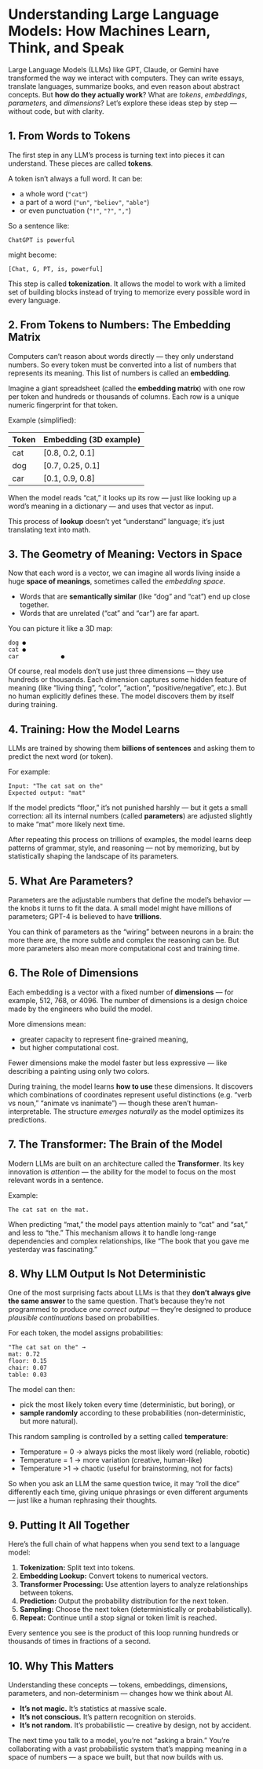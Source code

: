 # Understanding Large Language Models: How Machines Learn, Think, and Speak

Large Language Models (LLMs) like GPT, Claude, or Gemini have transformed the way we interact with computers. They can write essays, translate languages, summarize books, and even reason about abstract concepts.
But **how do they actually work**? What are *tokens*, *embeddings*, *parameters*, and *dimensions*?
Let’s explore these ideas step by step — without code, but with clarity.

## 1. From Words to Tokens

The first step in any LLM’s process is turning text into pieces it can understand.
These pieces are called **tokens**.

A token isn’t always a full word. It can be:

* a whole word (`"cat"`)
* a part of a word (`"un"`, `"believ"`, `"able"`)
* or even punctuation (`"!"`, `"?"`, `","`)

So a sentence like:

```
ChatGPT is powerful
```

might become:

```
[Chat, G, PT, is, powerful]
```

This step is called **tokenization**. It allows the model to work with a limited set of building blocks instead of trying to memorize every possible word in every language.

## 2. From Tokens to Numbers: The Embedding Matrix

Computers can’t reason about words directly — they only understand numbers.
So every token must be converted into a list of numbers that represents its meaning.
This list of numbers is called an **embedding**.

Imagine a giant spreadsheet (called the **embedding matrix**) with one row per token and hundreds or thousands of columns. Each row is a unique numeric fingerprint for that token.

Example (simplified):

| Token | Embedding (3D example) |
| ----- | ---------------------- |
| cat   | [0.8, 0.2, 0.1]        |
| dog   | [0.7, 0.25, 0.1]       |
| car   | [0.1, 0.9, 0.8]        |

When the model reads “cat,” it looks up its row — just like looking up a word’s meaning in a dictionary — and uses that vector as input.

This process of **lookup** doesn’t yet “understand” language; it’s just translating text into math.

## 3. The Geometry of Meaning: Vectors in Space

Now that each word is a vector, we can imagine all words living inside a huge **space of meanings**, sometimes called the *embedding space*.

* Words that are **semantically similar** (like “dog” and “cat”) end up close together.
* Words that are unrelated (“cat” and “car”) are far apart.

You can picture it like a 3D map:

```
dog ●
cat ●
car            ●
```

Of course, real models don’t use just three dimensions — they use hundreds or thousands. Each dimension captures some hidden feature of meaning (like “living thing”, “color”, “action”, “positive/negative”, etc.).
But no human explicitly defines these. The model discovers them by itself during training.

## 4. Training: How the Model Learns

LLMs are trained by showing them **billions of sentences** and asking them to predict the next word (or token).

For example:

```
Input: "The cat sat on the"
Expected output: "mat"
```

If the model predicts “floor,” it’s not punished harshly — but it gets a small correction: all its internal numbers (called **parameters**) are adjusted slightly to make “mat” more likely next time.

After repeating this process on trillions of examples, the model learns deep patterns of grammar, style, and reasoning — not by memorizing, but by statistically shaping the landscape of its parameters.

## 5. What Are Parameters?

Parameters are the adjustable numbers that define the model’s behavior — the knobs it turns to fit the data.
A small model might have millions of parameters; GPT-4 is believed to have **trillions**.

You can think of parameters as the “wiring” between neurons in a brain: the more there are, the more subtle and complex the reasoning can be.
But more parameters also mean more computational cost and training time.

## 6. The Role of Dimensions

Each embedding is a vector with a fixed number of **dimensions** — for example, 512, 768, or 4096.
The number of dimensions is a design choice made by the engineers who build the model.

More dimensions mean:

* greater capacity to represent fine-grained meaning,
* but higher computational cost.

Fewer dimensions make the model faster but less expressive — like describing a painting using only two colors.

During training, the model learns **how to use** these dimensions.
It discovers which combinations of coordinates represent useful distinctions (e.g. “verb vs noun,” “animate vs inanimate”) — though these aren’t human-interpretable.
The structure *emerges naturally* as the model optimizes its predictions.

## 7. The Transformer: The Brain of the Model

Modern LLMs are built on an architecture called the **Transformer**.
Its key innovation is *attention* — the ability for the model to focus on the most relevant words in a sentence.

Example:

```
The cat sat on the mat.
```

When predicting “mat,” the model pays attention mainly to “cat” and “sat,” and less to “the.”
This mechanism allows it to handle long-range dependencies and complex relationships, like “The book that you gave me yesterday was fascinating.”

## 8. Why LLM Output Is Not Deterministic

One of the most surprising facts about LLMs is that they **don’t always give the same answer** to the same question.
That’s because they’re not programmed to produce *one correct output* — they’re designed to produce *plausible continuations* based on probabilities.

For each token, the model assigns probabilities:

```
"The cat sat on the" →
mat: 0.72
floor: 0.15
chair: 0.07
table: 0.03
```

The model can then:

* pick the most likely token every time (deterministic, but boring), or
* **sample randomly** according to these probabilities (non-deterministic, but more natural).

This random sampling is controlled by a setting called **temperature**:

* Temperature = 0 → always picks the most likely word (reliable, robotic)
* Temperature = 1 → more variation (creative, human-like)
* Temperature >1 → chaotic (useful for brainstorming, not for facts)

So when you ask an LLM the same question twice, it may “roll the dice” differently each time, giving unique phrasings or even different arguments — just like a human rephrasing their thoughts.

## 9. Putting It All Together

Here’s the full chain of what happens when you send text to a language model:

1. **Tokenization:** Split text into tokens.
2. **Embedding Lookup:** Convert tokens to numerical vectors.
3. **Transformer Processing:** Use attention layers to analyze relationships between tokens.
4. **Prediction:** Output the probability distribution for the next token.
5. **Sampling:** Choose the next token (deterministically or probabilistically).
6. **Repeat:** Continue until a stop signal or token limit is reached.

Every sentence you see is the product of this loop running hundreds or thousands of times in fractions of a second.

## 10. Why This Matters

Understanding these concepts — tokens, embeddings, dimensions, parameters, and non-determinism — changes how we think about AI.

* **It’s not magic.** It’s statistics at massive scale.
* **It’s not conscious.** It’s pattern recognition on steroids.
* **It’s not random.** It’s probabilistic — creative by design, not by accident.

The next time you talk to a model, you’re not “asking a brain.”
You’re collaborating with a vast probabilistic system that’s mapping meaning in a space of numbers — a space we built, but that now builds with us.
